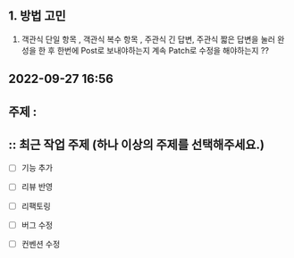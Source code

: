 ## 1. 방법 고민
1. 객관식  단일 항목 , 객관식 복수 항목 , 주관식 긴 답변, 주관식 짧은 답변을 눌러 완성을 한 후 한번에 Post로 보내야하는지 계속 Patch로 수정을 해야하는지 ?? 
## 2022-09-27 16:56  

## 주제 :

## :: 최근 작업 주제 (하나 이상의 주제를 선택해주세요.)
- [ ] 기능 추가
- [ ] 리뷰 반영
- [ ] 리팩토링
- [ ] 버그 수정
- [ ] 컨벤션 수정


